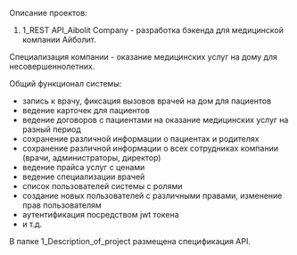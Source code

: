 Описание проектов:

1. 1_REST API_Aibolit Company - разработка бэкенда для медицинской компании Айболит.

Специализация компании - оказание медицинских услуг на дому для несовершеннолетних.

Общий функционал системы:
- запись к врачу, фиксация вызовов врачей на дом для пациентов 
- ведение карточек для пациентов
- ведение договоров с пациентами на оказание медицинских услуг на разный период
- сохранение различной информации о пациентах и родителях
- сохранение различной информации о всех сотрудниках компании (врачи, администраторы, директор)
- ведение прайса услуг с ценами
- ведение специализации врачей
- список пользователей системы с ролями
- создание новых пользователей с различными правами, изменение прав пользователям
- аутентификация посредством jwt токена
- и т.д.
 
В папке 1_Description_of_project размещена спецификация API.